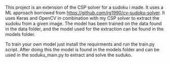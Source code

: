 This project is an extension of the CSP solver for a sudoku i made. 
It uses a ML approach borrowed from https://github.com/rg1990/cv-sudoku-solver.
It uses Keras and OpenCV in combination with my CSP solver to extract the sudoku from a given image. The model has been trained on the data found in the data folder, and the model used for the extraction can be found in the models folder. 

To train your own model just install the requirments and run the train.py script.
After doing this the model is found in the models folder and can be used in the soduku_main.py to extract and solve the suduko.




